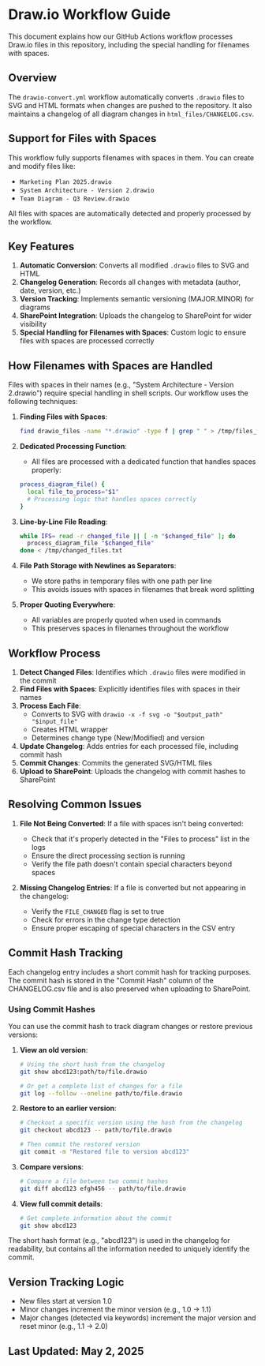 # Draw.io Workflow Guide

This document explains how our GitHub Actions workflow processes Draw.io files in this repository, including the special handling for filenames with spaces.

## Overview

The `drawio-convert.yml` workflow automatically converts `.drawio` files to SVG and HTML formats when changes are pushed to the repository. It also maintains a changelog of all diagram changes in `html_files/CHANGELOG.csv`.

## Support for Files with Spaces

This workflow fully supports filenames with spaces in them. You can create and modify files like:
- `Marketing Plan 2025.drawio`  
- `System Architecture - Version 2.drawio`
- `Team Diagram - Q3 Review.drawio`

All files with spaces are automatically detected and properly processed by the workflow.

## Key Features

1. **Automatic Conversion**: Converts all modified `.drawio` files to SVG and HTML
2. **Changelog Generation**: Records all changes with metadata (author, date, version, etc.)
3. **Version Tracking**: Implements semantic versioning (MAJOR.MINOR) for diagrams
4. **SharePoint Integration**: Uploads the changelog to SharePoint for wider visibility
5. **Special Handling for Filenames with Spaces**: Custom logic to ensure files with spaces are processed correctly

## How Filenames with Spaces are Handled

Files with spaces in their names (e.g., "System Architecture - Version 2.drawio") require special handling in shell scripts. Our workflow uses the following techniques:

1. **Finding Files with Spaces**:
   ```bash
   find drawio_files -name "*.drawio" -type f | grep " " > /tmp/files_with_spaces.txt || true
   ```

2. **Dedicated Processing Function**:
   - All files are processed with a dedicated function that handles spaces properly:
   ```bash
   process_diagram_file() {
     local file_to_process="$1"
     # Processing logic that handles spaces correctly
   }
   ```

3. **Line-by-Line File Reading**:
   ```bash
   while IFS= read -r changed_file || [ -n "$changed_file" ]; do
     process_diagram_file "$changed_file"
   done < /tmp/changed_files.txt
   ```

4. **File Path Storage with Newlines as Separators**:
   - We store paths in temporary files with one path per line
   - This avoids issues with spaces in filenames that break word splitting

5. **Proper Quoting Everywhere**:
   - All variables are properly quoted when used in commands
   - This preserves spaces in filenames throughout the workflow

## Workflow Process

1. **Detect Changed Files**: Identifies which `.drawio` files were modified in the commit
2. **Find Files with Spaces**: Explicitly identifies files with spaces in their names
3. **Process Each File**: 
   - Converts to SVG with `drawio -x -f svg -o "$output_path" "$input_file"`
   - Creates HTML wrapper
   - Determines change type (New/Modified) and version
4. **Update Changelog**: Adds entries for each processed file, including commit hash
5. **Commit Changes**: Commits the generated SVG/HTML files
6. **Upload to SharePoint**: Uploads the changelog with commit hashes to SharePoint

## Resolving Common Issues

1. **File Not Being Converted**: If a file with spaces isn't being converted:
   - Check that it's properly detected in the "Files to process" list in the logs
   - Ensure the direct processing section is running
   - Verify the file path doesn't contain special characters beyond spaces

2. **Missing Changelog Entries**: If a file is converted but not appearing in the changelog:
   - Verify the `FILE_CHANGED` flag is set to true
   - Check for errors in the change type detection
   - Ensure proper escaping of special characters in the CSV entry

## Commit Hash Tracking

Each changelog entry includes a short commit hash for tracking purposes. The commit hash is stored in the "Commit Hash" column of the CHANGELOG.csv file and is also preserved when uploading to SharePoint.

### Using Commit Hashes

You can use the commit hash to track diagram changes or restore previous versions:

1. **View an old version**:
   ```zsh
   # Using the short hash from the changelog
   git show abcd123:path/to/file.drawio
   
   # Or get a complete list of changes for a file
   git log --follow --oneline path/to/file.drawio
   ```

2. **Restore to an earlier version**:
   ```zsh
   # Checkout a specific version using the hash from the changelog
   git checkout abcd123 -- path/to/file.drawio
   
   # Then commit the restored version
   git commit -m "Restored file to version abcd123"
   ```

3. **Compare versions**:
   ```zsh
   # Compare a file between two commit hashes
   git diff abcd123 efgh456 -- path/to/file.drawio
   ```

4. **View full commit details**:
   ```zsh
   # Get complete information about the commit
   git show abcd123
   ```

The short hash format (e.g., "abcd123") is used in the changelog for readability, but contains all the information needed to uniquely identify the commit.

## Version Tracking Logic

- New files start at version 1.0
- Minor changes increment the minor version (e.g., 1.0 → 1.1)
- Major changes (detected via keywords) increment the major version and reset minor (e.g., 1.1 → 2.0)

## Last Updated: May 2, 2025
